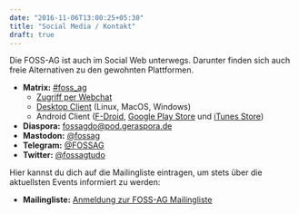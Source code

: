 ```yaml
---
date: "2016-11-06T13:00:25+05:30"
title: "Social Media / Kontakt"
draft: true
---
```


Die FOSS-AG ist auch im Social Web unterwegs. Darunter finden sich auch freie Alternativen zu den gewohnten Plattformen.

- **Matrix:** [#foss_ag](https://riot.im/app/#/room/#foss_ag:matrix.org)
    - [Zugriff per Webchat](https://riot.im/app/#/room/#foss_ag:matrix.org)
    - [Desktop Client](https://riot.im/desktop.html) (Linux, MacOS, Windows)
    - Android Client  ([F-Droid](https://f-droid.org/app/im.vector.alpha), [Google Play Store](https://play.google.com/store/apps/details?id=im.vector.alpha) und [iTunes Store](https://itunes.apple.com/us/app/vector.im/id1083446067))
- **Diaspora:** [fossagdo@pod.geraspora.de](https://pod.geraspora.de/people/8be1ef208a35013422264860008dbc6c)
- **Mastodon:** [@fossag](https://social.tchncs.de/@fossag)
- **Telegram:** [@FOSSAG](https://telegram.me/FOSSAG)
- **Twitter:** [@fossagtudo](https://twitter.com/fossagtudo)

Hier kannst du dich auf die Mailingliste eintragen, um stets über die aktuellsten Events informiert zu werden:

- **Mailingliste:** [Anmeldung zur FOSS-AG Mailingliste](https://postamt.cs.uni-dortmund.de/mailman/listinfo/foss-ag)
